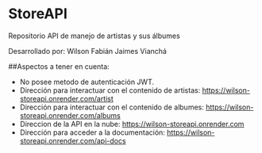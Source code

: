 # StoreAPI
Repositorio API de manejo de artistas y sus álbumes

Desarrollado por: Wilson Fabián Jaimes Vianchá

##Aspectos a tener en cuenta:
- No posee metodo de autenticación JWT.
- Dirección para interactuar con el contenido de artistas: https://wilson-storeapi.onrender.com/artist
- Dirección para interactuar con el contenido de albumes: https://wilson-storeapi.onrender.com/albums
- Direccion de la API en la nube: https://wilson-storeapi.onrender.com
- Dirección para acceder a la documentación: https://wilson-storeapi.onrender.com/api-docs
